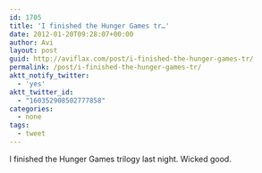```yaml
---
id: 1705
title: 'I finished the Hunger Games tr…'
date: 2012-01-20T09:28:07+00:00
author: Avi
layout: post
guid: http://aviflax.com/post/i-finished-the-hunger-games-tr/
permalink: /post/i-finished-the-hunger-games-tr/
aktt_notify_twitter:
  - 'yes'
aktt_twitter_id:
  - "160352908502777858"
categories:
  - none
tags:
  - tweet
---
```

I finished the Hunger Games trilogy last night. Wicked good.